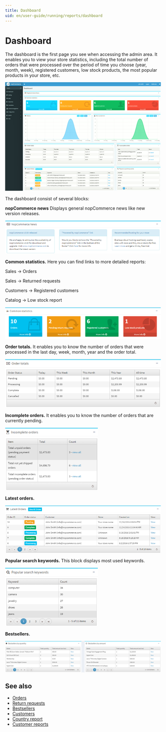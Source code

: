 ```yaml
---
title: Dashboard
uid: en/user-guide/running/reports/dashboard
---
```

# Dashboard

The dashboard is the first page you see when accessing the admin area. It enables you to view your store statistics, including the total number of orders that were processed over the period of time you choose (year, month, week), registered customers, low stock products, the most popular products in your store, etc.

![dashboard](_static/dashboard/dashboard.png)

The dashboard consist of several blocks:

**nopCommerce news** Displays general nopCommerce news like new version releases.

![news](_static/dashboard/news.png)

**Common statistics.** Here you can find links to more detailed reports:

Sales → Orders

Sales → Returned requests

Customers → Registered customers

Catalog → Low stock report

![common](_static/dashboard/common.png)

**Order totals.** It enables you to know the number of orders that were processed in the last day, week, month, year and the order total.

![order-totals](_static/dashboard/order-totals.png)

**Incomplete orders.** It enables you to know the number of orders that are currently pending.

![order-incomplete](_static/dashboard/order-incomplete.png)

**Latest orders.**

![order-latest](_static/dashboard/order-latest.png)

**Popular search keywords.** This block displays most used keywords.

![keywords](_static/dashboard/keywords.png)

**Bestsellers.**

![bestsellers](_static/dashboard/bestsellers.png)

## See also

* [Orders](xref:en/user-guide/running/order-management/orders/index)
* [Return requests](xref:en/user-guide/running/order-management/return-requests/index)
* [Bestsellers](xref:en/user-guide/running/reports/bestsellers-never-purchased)
* [Customers](xref:en/user-guide/running/customer-management/index)
* [Country report](xref:en/user-guide/running/reports/country-report)
* [Customer reports](xref:en/user-guide/running/reports/customer-reports)
